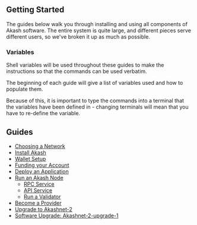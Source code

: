 ## Getting Started

The guides below walk you through installing and using
all components of Akash software.  The entire system
is quite large, and different pieces serve different users,
so we've broken it up as much as possible.


### Variables

Shell variables will be used throughout these guides to make the
instructions so that the commands can be used verbatim.

The beginning of each guide will give a list of variables used
and how to populate them.

Because of this, it is important to type the commands into a terminal
that the variables have been defined in - changing terminals
will mean that you have to re-define the variable.

## Guides

* [Choosing a Network](/guides/version.md)
* [Install Akash](/guides/install.md)
* [Wallet Setup](/guides/wallet/README.md)
* [Funding your Account](/guides/wallet/funding.md)
* [Deploy an Application](/guides/deploy/README.md)
* [Run an Akash Node](/guides/node/README.md)
  * [RPC Service](/guides/node/rpc-service.md)
  * [API Service](/guides/node/api-service.md)
  * [Run a Validator](/guides/node/validator.md)
* [Become a Provider](/guides/provider.md)
* [Upgrade to Akashnet-2](/guides/upgrade-mainnet.md)
* [Software Upgrade: Akashnet-2-upgrade-1](/guides/akashnet-2-software-upgrade.md)